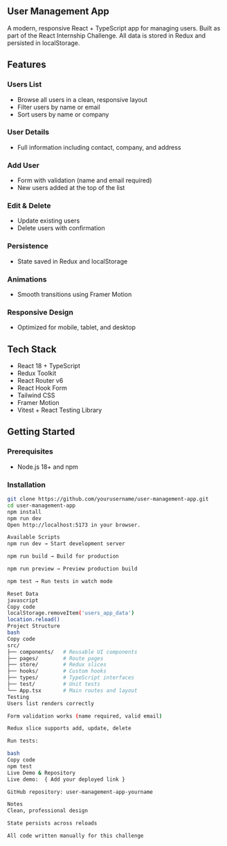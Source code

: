 ## User Management App

A modern, responsive React + TypeScript app for managing users. Built as part of the React Internship Challenge. All data is stored in Redux and persisted in localStorage.

## Features

### Users List
- Browse all users in a clean, responsive layout  
- Filter users by name or email  
- Sort users by name or company  

### User Details
- Full information including contact, company, and address  

### Add User
- Form with validation (name and email required)  
- New users added at the top of the list  

### Edit & Delete
- Update existing users  
- Delete users with confirmation  

### Persistence
- State saved in Redux and localStorage  

### Animations
- Smooth transitions using Framer Motion  

### Responsive Design
- Optimized for mobile, tablet, and desktop  

## Tech Stack

- React 18 + TypeScript  
- Redux Toolkit  
- React Router v6  
- React Hook Form  
- Tailwind CSS  
- Framer Motion  
- Vitest + React Testing Library  

## Getting Started

### Prerequisites
- Node.js 18+ and npm  

### Installation
```bash
git clone https://github.com/yourusername/user-management-app.git
cd user-management-app
npm install
npm run dev
Open http://localhost:5173 in your browser.

Available Scripts
npm run dev → Start development server

npm run build → Build for production

npm run preview → Preview production build

npm test → Run tests in watch mode

Reset Data
javascript
Copy code
localStorage.removeItem('users_app_data')
location.reload()
Project Structure
bash
Copy code
src/
├── components/   # Reusable UI components
├── pages/        # Route pages
├── store/        # Redux slices
├── hooks/        # Custom hooks
├── types/        # TypeScript interfaces
├── test/         # Unit tests
└── App.tsx       # Main routes and layout
Testing
Users list renders correctly

Form validation works (name required, valid email)

Redux slice supports add, update, delete

Run tests:

bash
Copy code
npm test
Live Demo & Repository
Live demo:  { Add your deployed link }

GitHub repository: user-management-app-yourname

Notes
Clean, professional design

State persists across reloads

All code written manually for this challenge
